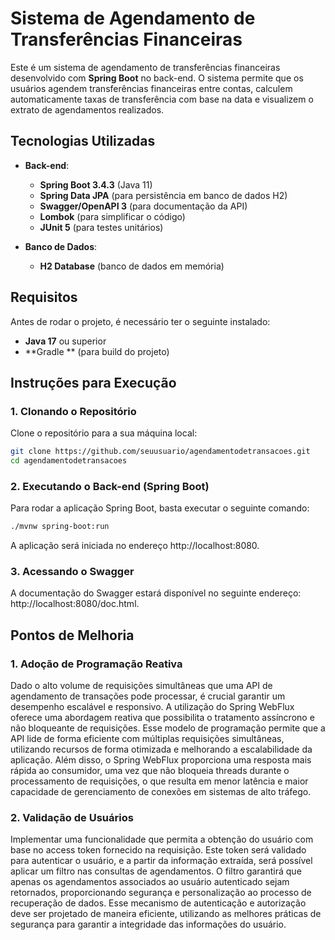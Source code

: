 # Sistema de Agendamento de Transferências Financeiras

Este é um sistema de agendamento de transferências financeiras desenvolvido com **Spring Boot** no back-end. O sistema permite que os usuários agendem transferências financeiras entre contas, calculem automaticamente taxas de transferência com base na data e visualizem o extrato de agendamentos realizados.

## Tecnologias Utilizadas

- **Back-end**:
  - **Spring Boot 3.4.3** (Java 11)
  - **Spring Data JPA** (para persistência em banco de dados H2)
  - **Swagger/OpenAPI 3** (para documentação da API)
  - **Lombok** (para simplificar o código)
  - **JUnit 5** (para testes unitários)
  
- **Banco de Dados**:
  - **H2 Database** (banco de dados em memória)

## Requisitos

Antes de rodar o projeto, é necessário ter o seguinte instalado:

- **Java 17** ou superior
- **Gradle ** (para build do projeto)

## Instruções para Execução

### 1. Clonando o Repositório

Clone o repositório para a sua máquina local:

```bash
git clone https://github.com/seuusuario/agendamentodetransacoes.git
cd agendamentodetransacoes
```

### 2. Executando o Back-end (Spring Boot)

Para rodar a aplicação Spring Boot, basta executar o seguinte comando:

```bash
./mvnw spring-boot:run
```

A aplicação será iniciada no endereço http://localhost:8080.

### 3. Acessando o Swagger

A documentação do Swagger estará disponível no seguinte endereço: http://localhost:8080/doc.html.


## Pontos de Melhoria

### 1. Adoção de Programação Reativa

Dado o alto volume de requisições simultâneas que uma API de agendamento de transações pode processar, é crucial garantir um desempenho escalável e responsivo. A utilização do Spring WebFlux oferece uma abordagem reativa que possibilita o tratamento assíncrono e não bloqueante de requisições. Esse modelo de programação permite que a API lide de forma eficiente com múltiplas requisições simultâneas, utilizando recursos de forma otimizada e melhorando a escalabilidade da aplicação. Além disso, o Spring WebFlux proporciona uma resposta mais rápida ao consumidor, uma vez que não bloqueia threads durante o processamento de requisições, o que resulta em menor latência e maior capacidade de gerenciamento de conexões em sistemas de alto tráfego.


### 2. Validação de Usuários

Implementar uma funcionalidade que permita a obtenção do usuário com base no access token fornecido na requisição. Este token será validado para autenticar o usuário, e a partir da informação extraída, será possível aplicar um filtro nas consultas de agendamentos. O filtro garantirá que apenas os agendamentos associados ao usuário autenticado sejam retornados, proporcionando segurança e personalização ao processo de recuperação de dados. Esse mecanismo de autenticação e autorização deve ser projetado de maneira eficiente, utilizando as melhores práticas de segurança para garantir a integridade das informações do usuário.